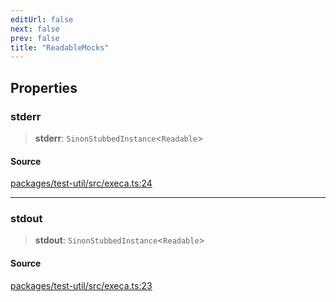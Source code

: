 ```yaml
---
editUrl: false
next: false
prev: false
title: "ReadableMocks"
---
```


## Properties

### stderr

> **stderr**: `SinonStubbedInstance`\<`Readable`\>

#### Source

[packages/test-util/src/execa.ts:24](https://github.com/boneskull/midnight-smoker/blob/417858b/packages/test-util/src/execa.ts#L24)

***

### stdout

> **stdout**: `SinonStubbedInstance`\<`Readable`\>

#### Source

[packages/test-util/src/execa.ts:23](https://github.com/boneskull/midnight-smoker/blob/417858b/packages/test-util/src/execa.ts#L23)
